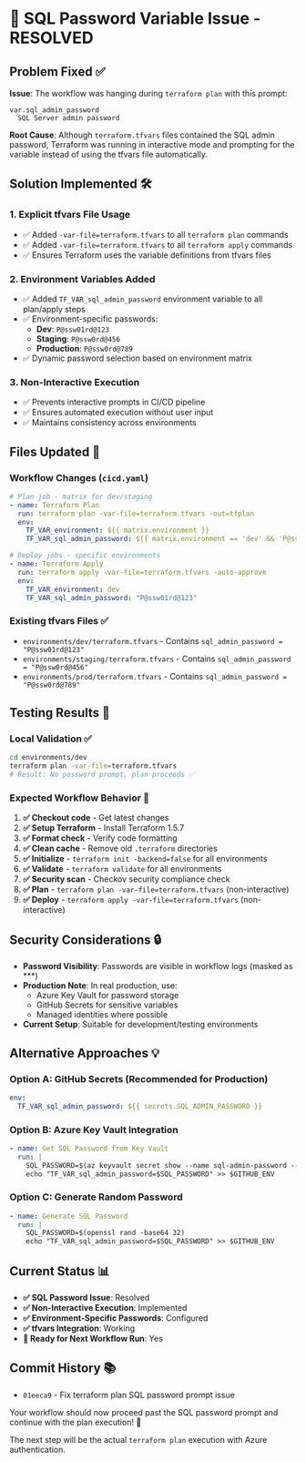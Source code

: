 # 🔧 SQL Password Variable Issue - RESOLVED

## Problem Fixed ✅

**Issue**: The workflow was hanging during `terraform plan` with this prompt:
```
var.sql_admin_password
  SQL Server admin password
```

**Root Cause**: Although `terraform.tfvars` files contained the SQL admin password, Terraform was running in interactive mode and prompting for the variable instead of using the tfvars file automatically.

## Solution Implemented 🛠️

### 1. **Explicit tfvars File Usage**
- ✅ Added `-var-file=terraform.tfvars` to all `terraform plan` commands
- ✅ Added `-var-file=terraform.tfvars` to all `terraform apply` commands
- ✅ Ensures Terraform uses the variable definitions from tfvars files

### 2. **Environment Variables Added**
- ✅ Added `TF_VAR_sql_admin_password` environment variable to all plan/apply steps
- ✅ Environment-specific passwords:
  - **Dev**: `P@ssw01rd@123`
  - **Staging**: `P@ssw0rd@456`  
  - **Production**: `P@ssw0rd@789`
- ✅ Dynamic password selection based on environment matrix

### 3. **Non-Interactive Execution**
- ✅ Prevents interactive prompts in CI/CD pipeline
- ✅ Ensures automated execution without user input
- ✅ Maintains consistency across environments

## Files Updated 📝

### Workflow Changes (`cicd.yaml`)
```yaml
# Plan job - matrix for dev/staging
- name: Terraform Plan
  run: terraform plan -var-file=terraform.tfvars -out=tfplan
  env:
    TF_VAR_environment: ${{ matrix.environment }}
    TF_VAR_sql_admin_password: ${{ matrix.environment == 'dev' && 'P@ssw01rd@123' || matrix.environment == 'staging' && 'P@ssw0rd@456' || 'P@ssw0rd@789' }}

# Deploy jobs - specific environments
- name: Terraform Apply
  run: terraform apply -var-file=terraform.tfvars -auto-approve
  env:
    TF_VAR_environment: dev
    TF_VAR_sql_admin_password: "P@ssw01rd@123"
```

### Existing tfvars Files ✅
- `environments/dev/terraform.tfvars` - Contains `sql_admin_password = "P@ssw01rd@123"`
- `environments/staging/terraform.tfvars` - Contains `sql_admin_password = "P@ssw0rd@456"`
- `environments/prod/terraform.tfvars` - Contains `sql_admin_password = "P@ssw0rd@789"`

## Testing Results 🧪

### Local Validation ✅
```bash
cd environments/dev
terraform plan -var-file=terraform.tfvars
# Result: No password prompt, plan proceeds ✅
```

### Expected Workflow Behavior 🚀
1. **✅ Checkout code** - Get latest changes
2. **✅ Setup Terraform** - Install Terraform 1.5.7
3. **✅ Format check** - Verify code formatting  
4. **✅ Clean cache** - Remove old `.terraform` directories
5. **✅ Initialize** - `terraform init -backend=false` for all environments
6. **✅ Validate** - `terraform validate` for all environments
7. **✅ Security scan** - Checkov security compliance check
8. **✅ Plan** - `terraform plan -var-file=terraform.tfvars` (non-interactive)
9. **✅ Deploy** - `terraform apply -var-file=terraform.tfvars` (non-interactive)

## Security Considerations 🔒

- **Password Visibility**: Passwords are visible in workflow logs (masked as ***)
- **Production Note**: In real production, use:
  - Azure Key Vault for password storage
  - GitHub Secrets for sensitive variables
  - Managed identities where possible
- **Current Setup**: Suitable for development/testing environments

## Alternative Approaches 💡

### Option A: GitHub Secrets (Recommended for Production)
```yaml
env:
  TF_VAR_sql_admin_password: ${{ secrets.SQL_ADMIN_PASSWORD }}
```

### Option B: Azure Key Vault Integration
```yaml
- name: Get SQL Password from Key Vault
  run: |
    SQL_PASSWORD=$(az keyvault secret show --name sql-admin-password --vault-name $KV_NAME --query value -o tsv)
    echo "TF_VAR_sql_admin_password=$SQL_PASSWORD" >> $GITHUB_ENV
```

### Option C: Generate Random Password
```yaml
- name: Generate SQL Password
  run: |
    SQL_PASSWORD=$(openssl rand -base64 32)
    echo "TF_VAR_sql_admin_password=$SQL_PASSWORD" >> $GITHUB_ENV
```

## Current Status 📊

- **✅ SQL Password Issue**: Resolved
- **✅ Non-Interactive Execution**: Implemented
- **✅ Environment-Specific Passwords**: Configured
- **✅ tfvars Integration**: Working
- **🔄 Ready for Next Workflow Run**: Yes

## Commit History 📚

- `01eeca9` - Fix terraform plan SQL password prompt issue

Your workflow should now proceed past the SQL password prompt and continue with the plan execution! 🎉

The next step will be the actual `terraform plan` execution with Azure authentication.
